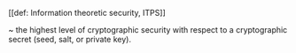 [[def: Information theoretic security, ITPS]]

~ the highest level of cryptographic security with respect to a cryptographic secret (seed, salt, or private key).
